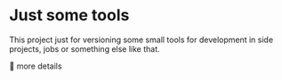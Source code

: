 # Just some tools

This project just for versioning some small tools for development in side projects, jobs or something else like that.

🚧 more details
